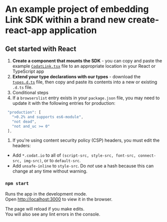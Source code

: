 # An example project of embedding Link SDK within a brand new create-react-app application


## Get started with React

1. **Create a component that mounts the SDK** - you can copy and paste the example <a href="https://github.com/codatio/sdk-link/blob/main/snippets/CodatLink.tsx" target="_blank">`CodatLink.tsx`</a> file to an appropriate location in your React or TypeScript app
2. **Extend your type declarations with our types** - download the <a href="https://github.com/codatio/sdk-link/blob/main/snippets/types.d.ts" target="_blank"> `types.d.ts`</a> file, then copy and paste its contents into a new or existing `.d.ts` file.
3. Conditional steps
  1. If a `browserslist` entry exists in your `package.json` file, you may need to update it with the following entries for production:

   ```js
    "production": [
      ">0.2% and supports es6-module",
      "not dead",
      "not and_uc >= 0"
    ],
   ``` 
  1. If you're using content security policy (CSP) headers, you must edit the headers:
   * Add `*.codat.io` to all of `(script-src, style-src, font-src, connect-src, img-src)`, or to `default-src`.
   * Add `unsafe-inline` to `style-src`. Do *not* use a hash because this can change at any time without warning.
  

### `npm start`

Runs the app in the development mode.\
Open [http://localhost:3000](http://localhost:3000) to view it in the browser.

The page will reload if you make edits.\
You will also see any lint errors in the console.

